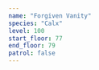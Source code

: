 ```yaml
---
name: "Forgiven Vanity"
species: "Calx"
level: 100
start_floor: 77
end_floor: 79
patrol: false
---
```

